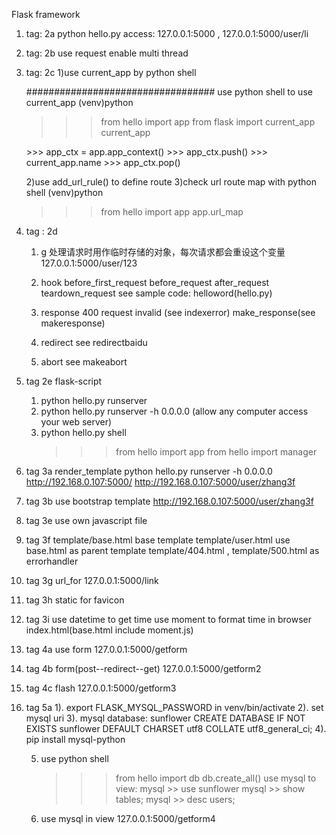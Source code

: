 Flask framework
1. tag: 2a
   python hello.py
   access:  127.0.0.1:5000 ,  127.0.0.1:5000/user/li
2. tag: 2b
   use request
   enable multi thread
3. tag: 2c
   1)use current_app by python shell   

   ##################################
   use python shell to use current_app
   (venv)python
   >>> from hello import app
   >>> from flask import current_app
   >>> current_app
   <LocalProxy unbound>
   >>> app_ctx = app.app_context()
   >>> app_ctx.push()
   >>> current_app.name
   >>> app_ctx.pop()

   2)use add_url_rule() to define route
   3)check url route map with python shell
   (venv)python
   >>>from hello import app
   >>>app.url_map

4. tag : 2d
   1) g 处理请求时用作临时存储的对象，每次请求都会重设这个变量
   127.0.0.1:5000/user/123
   2) hook
      before_first_request
      before_request
      after_request
      teardown_request
      see sample code: helloword(hello.py)

   3) response
      400 request invalid (see indexerror)
      make_response(see makeresponse)
   4) redirect
      see redirectbaidu
   5) abort
      see makeabort
5. tag 2e
   flask-script
   1) python hello.py runserver
   2) python hello.py runserver -h 0.0.0.0  (allow any computer access your web server)
   3) python hello.py shell
      >>> from hello import app
      >>> from hello import manager

6. tag 3a
   render_template
   python hello.py runserver -h 0.0.0.0
   http://192.168.0.107:5000/
   http://192.168.0.107:5000/user/zhang3f
7. tag 3b
   use bootstrap template
   http://192.168.0.107:5000/user/zhang3f
8. tag 3e
   use own javascript file
9. tag 3f
   template/base.html  base template
   template/user.html  use base.html as parent template
   template/404.html , template/500.html as errorhandler
10. tag 3g
   url_for      127.0.0.1:5000/link
11. tag 3h
    static for favicon
12. tag 3i
    use datetime to get time
    use moment to format time in browser
    index.html(base.html include moment.js)
13. tag 4a
    use form    127.0.0.1:5000/getform
14. tag 4b
    form(post--redirect--get) 127.0.0.1:5000/getform2
15. tag 4c
    flash 127.0.0.1:5000/getform3

16. tag 5a
    1). export FLASK_MYSQL_PASSWORD in venv/bin/activate
    2). set mysql uri
    3). mysql database: sunflower
	CREATE DATABASE IF NOT EXISTS sunflower DEFAULT CHARSET utf8 COLLATE utf8_general_ci;
    4). pip install mysql-python 
    
    5) use python shell
       >>> from hello import db
       >>> db.create_all()
       use mysql to view:
       mysql >> use sunflower
       mysql >> show tables;
       mysql >> desc users;

    6) use mysql in view  127.0.0.1:5000/getform4

